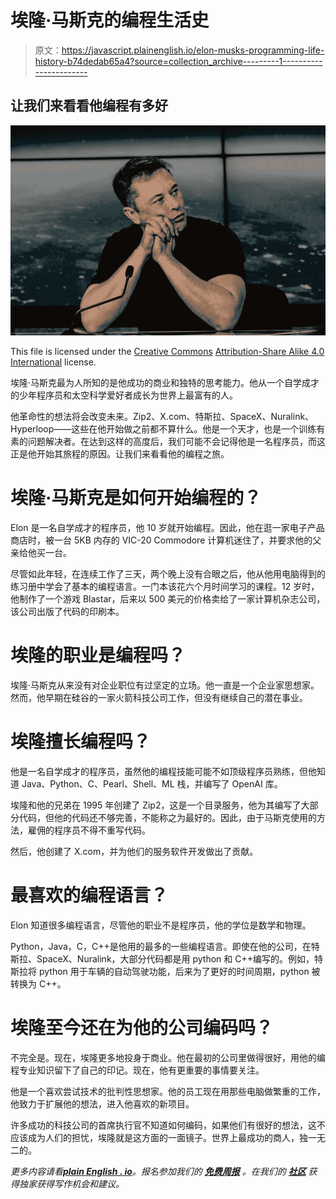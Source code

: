 # 埃隆·马斯克的编程生活史

> 原文：<https://javascript.plainenglish.io/elon-musks-programming-life-history-b74dedab65a4?source=collection_archive---------1----------------------->

## 让我们来看看他编程有多好

![](img/63ce66b0cefce4e7e41573e0be8e949e.png)

This file is licensed under the [Creative Commons](https://en.wikipedia.org/wiki/en:Creative_Commons) [Attribution-Share Alike 4.0 International](https://creativecommons.org/licenses/by-sa/4.0/deed.en) license.

埃隆·马斯克最为人所知的是他成功的商业和独特的思考能力。他从一个自学成才的少年程序员和太空科学爱好者成长为世界上最富有的人。

他革命性的想法将会改变未来。Zip2、X.com、特斯拉、SpaceX、Nuralink、Hyperloop——这些在他开始做之前都不算什么。他是一个天才，也是一个训练有素的问题解决者。在达到这样的高度后，我们可能不会记得他是一名程序员，而这正是他开始其旅程的原因。让我们来看看他的编程之旅。

# 埃隆·马斯克是如何开始编程的？

Elon 是一名自学成才的程序员，他 10 岁就开始编程。因此，他在逛一家电子产品商店时，被一台 5KB 内存的 VIC-20 Commodore 计算机迷住了，并要求他的父亲给他买一台。

尽管如此年轻，在连续工作了三天，两个晚上没有合眼之后，他从他用电脑得到的练习册中学会了基本的编程语言。一门本该花六个月时间学习的课程。12 岁时，他制作了一个游戏 Blastar，后来以 500 美元的价格卖给了一家计算机杂志公司，该公司出版了代码的印刷本。

# 埃隆的职业是编程吗？

埃隆·马斯克从来没有对企业职位有过坚定的立场。他一直是一个企业家思想家。然而，他早期在硅谷的一家火箭科技公司工作，但没有继续自己的潜在事业。

# 埃隆擅长编程吗？

他是一名自学成才的程序员，虽然他的编程技能可能不如顶级程序员熟练，但他知道 Java、Python、C、Pearl、Shell、ML 栈，并编写了 OpenAI 库。

埃隆和他的兄弟在 1995 年创建了 Zip2，这是一个目录服务，他为其编写了大部分代码，但他的代码还不够完善，不能称之为最好的。因此，由于马斯克使用的方法，雇佣的程序员不得不重写代码。

然后，他创建了 X.com，并为他们的服务软件开发做出了贡献。

# 最喜欢的编程语言？

Elon 知道很多编程语言，尽管他的职业不是程序员，他的学位是数学和物理。

Python，Java，C，C++是他用的最多的一些编程语言。即使在他的公司，在特斯拉、SpaceX、Nuralink，大部分代码都是用 python 和 C++编写的。例如，特斯拉将 python 用于车辆的自动驾驶功能，后来为了更好的时间周期，python 被转换为 C++。

# 埃隆至今还在为他的公司编码吗？

不完全是。现在，埃隆更多地投身于商业。他在最初的公司里做得很好，用他的编程专业知识留下了自己的印记。现在，他有更重要的事情要关注。

他是一个喜欢尝试技术的批判性思想家。他的员工现在用那些电脑做繁重的工作，他致力于扩展他的想法，进入他喜欢的新项目。

许多成功的科技公司的首席执行官不知道如何编码，如果他们有很好的想法，这不应该成为人们的担忧，埃隆就是这方面的一面镜子。世界上最成功的商人，独一无二的。

*更多内容请看*[***plain English . io***](http://plainenglish.io/)*。报名参加我们的* [***免费周报***](http://newsletter.plainenglish.io/) *。在我们的* [***社区***](https://discord.gg/GtDtUAvyhW) *获得独家获得写作机会和建议。*